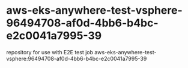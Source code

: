 # aws-eks-anywhere-test-vsphere-96494708-af0d-4bb6-b4bc-e2c0041a7995-39
repository for use with E2E test job aws-eks-anywhere-test-vsphere:96494708-af0d-4bb6-b4bc-e2c0041a7995-39
